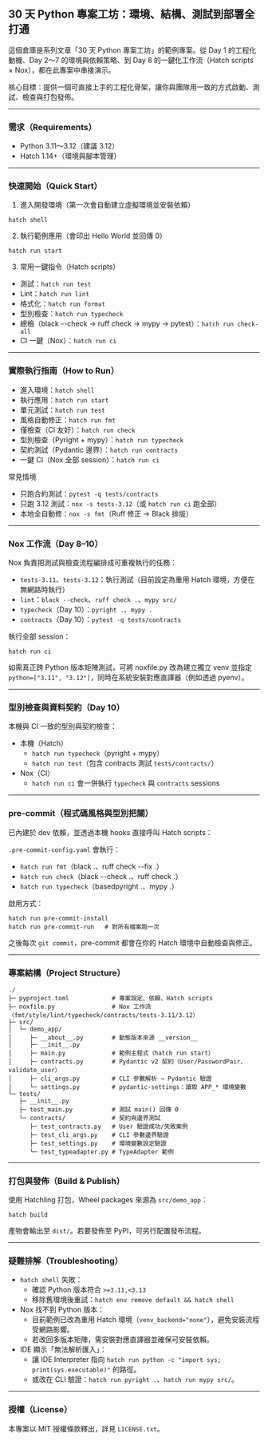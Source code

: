 ## 30 天 Python 專案工坊：環境、結構、測試到部署全打通

這個倉庫是系列文章「30 天 Python 專案工坊」的範例專案。從 Day 1 的工程化動機、Day 2～7 的環境與依賴策略、到 Day 8 的一鍵化工作流（Hatch scripts × Nox），都在此專案中串接演示。

核心目標：提供一個可直接上手的工程化骨架，讓你與團隊用一致的方式啟動、測試、檢查與打包發佈。

---

### 需求（Requirements）
- Python 3.11～3.12（建議 3.12）
- Hatch 1.14+（環境與腳本管理）

---

### 快速開始（Quick Start）
1) 進入開發環境（第一次會自動建立虛擬環境並安裝依賴）
```
hatch shell
```

2) 執行範例應用（會印出 Hello World 並回傳 0）
```
hatch run start
```

3) 常用一鍵指令（Hatch scripts）
- 測試：`hatch run test`
- Lint：`hatch run lint`
- 格式化：`hatch run format`
- 型別檢查：`hatch run typecheck`
- 總檢（black --check → ruff check → mypy → pytest）：`hatch run check-all`
- CI 一鍵（Nox）：`hatch run ci`

---

### 實際執行指南（How to Run）
- 進入環境：`hatch shell`
- 執行應用：`hatch run start`
- 單元測試：`hatch run test`
- 風格自動修正：`hatch run fmt`
- 僅檢查（CI 友好）：`hatch run check`
- 型別檢查（Pyright + mypy）：`hatch run typecheck`
- 契約測試（Pydantic 邊界）：`hatch run contracts`
- 一鍵 CI（Nox 全部 session）：`hatch run ci`

常見情境
- 只跑合約測試：`pytest -q tests/contracts`
- 只跑 3.12 測試：`nox -s tests-3.12`（或 `hatch run ci` 跑全部）
- 本地全自動修：`nox -s fmt`（Ruff 修正 → Black 排版）

---

### Nox 工作流（Day 8–10）
Nox 負責把測試與檢查流程編排成可重複執行的任務：
- `tests-3.11`、`tests-3.12`：執行測試（目前設定為重用 Hatch 環境，方便在無網路時執行）
- `lint`：`black --check`、`ruff check .`、`mypy src/`
- `typecheck`（Day 10）：`pyright .`、`mypy .`
- `contracts`（Day 10）：`pytest -q tests/contracts`

執行全部 session：
```
hatch run ci
```

如需真正跨 Python 版本矩陣測試，可將 noxfile.py 改為建立獨立 venv 並指定 `python=["3.11", "3.12"]`，同時在系統安裝對應直譯器（例如透過 pyenv）。

---

### 型別檢查與資料契約（Day 10）
本機與 CI 一致的型別與契約檢查：

- 本機（Hatch）
  - `hatch run typecheck`（pyright + mypy）
  - `hatch run test`（包含 contracts 測試 `tests/contracts/`）
- Nox（CI）
  - `hatch run ci` 會一併執行 `typecheck` 與 `contracts` sessions

---

### pre-commit（程式碼風格與型別把關）
已內建於 dev 依賴，並透過本機 hooks 直接呼叫 Hatch scripts：

`.pre-commit-config.yaml` 會執行：
- `hatch run fmt`（black .、ruff check --fix .）
- `hatch run check`（black --check .、ruff check .）
- `hatch run typecheck`（basedpyright .、mypy .）

啟用方式：
```
hatch run pre-commit-install
hatch run pre-commit-run   # 對所有檔案跑一次
```

之後每次 `git commit`，pre-commit 都會在你的 Hatch 環境中自動檢查與修正。

---

### 專案結構（Project Structure）
```
./
├─ pyproject.toml            # 專案設定、依賴、Hatch scripts
├─ noxfile.py                # Nox 工作流（fmt/style/lint/typecheck/contracts/tests-3.11/3.12）
├─ src/
│  └─ demo_app/
│     ├─ __about__.py        # 動態版本來源 __version__
│     ├─ __init__.py
│     ├─ main.py             # 範例主程式（hatch run start）
│     ├─ contracts.py        # Pydantic v2 契約（User/PasswordPair、validate_user）
│     ├─ cli_args.py         # CLI 參數解析 → Pydantic 驗證
│     └─ settings.py         # pydantic-settings：讀取 APP_* 環境變數
└─ tests/
   ├─ __init__.py
   ├─ test_main.py           # 測試 main() 回傳 0
   └─ contracts/             # 契約與邊界測試
      ├─ test_contracts.py   # User 驗證成功/失敗案例
      ├─ test_cli_args.py    # CLI 參數邊界驗證
      ├─ test_settings.py    # 環境變數設定驗證
      └─ test_typeadapter.py # TypeAdapter 範例
```

---

### 打包與發佈（Build & Publish）
使用 Hatchling 打包，Wheel packages 來源為 `src/demo_app`：
```
hatch build
```
產物會輸出至 `dist/`。若要發佈至 PyPI，可另行配置發布流程。

---

### 疑難排解（Troubleshooting）
- `hatch shell` 失敗：
  - 確認 Python 版本符合 `>=3.11,<3.13`
  - 移除舊環境後重試：`hatch env remove default && hatch shell`
- Nox 找不到 Python 版本：
  - 目前範例已改為重用 Hatch 環境（`venv_backend="none"`），避免安裝流程受網路影響。
  - 若改回多版本矩陣，需安裝對應直譯器並確保可安裝依賴。
- IDE 顯示「無法解析匯入」：
  - 讓 IDE Interpreter 指向 `hatch run python -c "import sys; print(sys.executable)"` 的路徑。
  - 或改在 CLI 驗證：`hatch run pyright .`、`hatch run mypy src/`。

---

### 授權（License）
本專案以 MIT 授權條款釋出，詳見 `LICENSE.txt`。
